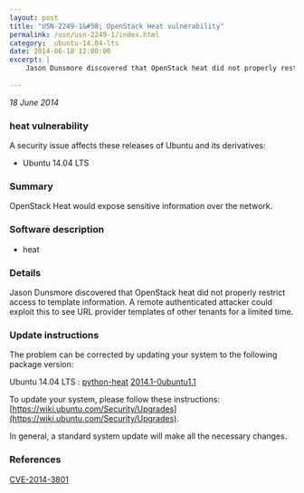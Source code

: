 ```yaml
---
layout: post
title: "USN-2249-1&#58; OpenStack Heat vulnerability"
permalink: /usn/usn-2249-1/index.html
category:  ubuntu-14.04-lts
date: 2014-06-18 12:00:00
excerpt: |
    Jason Dunsmore discovered that OpenStack heat did not properly restrict access to template information. A remote authenticated attacker could exploit this to see URL provider templates of other tenants for a limited time. 
    
--- 
```

 
 

*18 June 2014*

### heat vulnerability

A security issue affects these releases of Ubuntu and its derivatives:

* Ubuntu 14.04 LTS

### Summary

OpenStack Heat would expose sensitive information over the network. 

### Software description

* heat 

### Details

Jason Dunsmore discovered that OpenStack heat did not properly restrict access to template information. A remote authenticated attacker could exploit this to see URL provider templates of other tenants for a limited time. 

### Update instructions

The problem can be corrected by updating your system to the following package version:

Ubuntu 14.04 LTS
 : [python-heat](https://launchpad.net/ubuntu/+source/heat) <span> [2014.1-0ubuntu1.1](https://launchpad.net/ubuntu/+source/heat/2014.1-0ubuntu1.1) </span> 

To update your system, please follow these instructions: [https://wiki.ubuntu.com/Security/Upgrades](https://wiki.ubuntu.com/Security/Upgrades).

In general, a standard system update will make all the necessary changes. 

### References

 
 [CVE-2014-3801](http://people.ubuntu.com/~ubuntu-security/cve/CVE-2014-3801)
 

